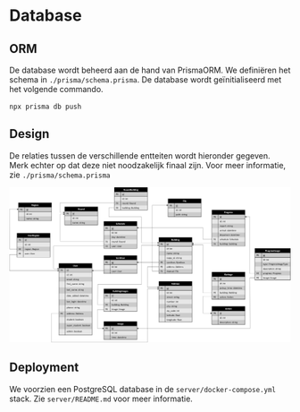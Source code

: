 # Database

## ORM

De database wordt beheerd aan de hand van PrismaORM. We definiëren het schema in `./prisma/schema.prisma`. De database wordt geïnitialiseerd met het volgende commando.

```shell
npx prisma db push
```

## Design

De relaties tussen de verschillende entteiten wordt hieronder gegeven. Merk echter op dat deze niet noodzakelijk finaal zijn. Voor meer informatie, zie `./prisma/schema.prisma`

![](./Logisch_ontwerp.png)

## Deployment

We voorzien een PostgreSQL database in de `server/docker-compose.yml` stack. Zie `server/README.md` voor meer informatie.
